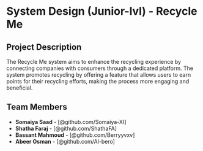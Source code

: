 # System Design (Junior-lvl) - Recycle Me

## Project Description

The Recycle Me system aims to enhance the recycling experience by connecting companies with consumers through a dedicated platform. The system promotes recycling by offering a feature that allows users to earn points for their recycling efforts, making the process more engaging and beneficial.

## Team Members
- **Somaiya Saad** - [@github.com/Somaiya-XI]
- **Shatha Faraj** - [@github.com/ShathaFA]
- **Bassant Mahmoud** - [@github.com/Berryyvxv]
- **Abeer Osman** - [@github.com/Al-bero]
